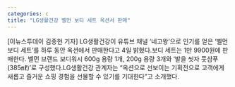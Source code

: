 ```yaml
---
categories: c
title: "LG생활건강 벨먼 보디 세트 옥션서 판매"
---
```

[이뉴스투데이 김종현 기자] LG생활건강이 유튜브 채널 ‘네고왕’으로 인기를 얻은 ‘벨먼 보디 세트’를 하루 동안 옥션에서 판매한다고 4일 밝혔다.보디 세트는 1만 9900원에 판매한다. 벨먼 브랜드 보디워시 600g 용량 1개, 200g 용량 3개와 ‘발을 씻자 풋샴푸(385㎖)’로 구성했다.LG생활건강 관계자는 “옥션으로 선보이는 기획전으로 고객에게 새롭고 즐거운 쇼핑 경험을 선물할 수 있기를 기대한다”고 소개했다.